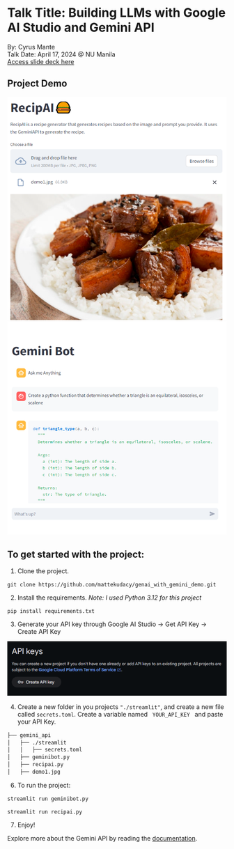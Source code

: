 # Talk Title: Building LLMs with Google AI Studio and Gemini API
By: Cyrus Mante
<br>
Talk Date: April 17, 2024 @ NU Manila 
<br>
[Access slide deck here](https://docs.google.com/presentation/d/1XdJiOpvkTRIT5wa1kVZ0TmFJS4LAVvdJe-RGrU6HWLI/edit?usp=sharing)
## Project Demo
<img src="img/demo1.PNG?raw=true" alt="Demo 1"/> <img src="img/demo2.PNG?raw=true" alt="Demo 2"/>
<br>
## To get started with the project:
1. Clone the project.
```
git clone https://github.com/mattekudacy/genai_with_gemini_demo.git
```
2. Install the requirements. <i> Note: I used Python 3.12 for this project </i>
```
pip install requirements.txt
```

3. Generate your API key through Google AI Studio -> Get API Key -> Create API Key
<img src="img/api.PNG?raw=true" alt="Demo 1"/>

4. Create a new folder in you projects <code>"./streamlit"</code>, and create a new file called <code>secrets.toml</code>. Create a variable named <code> YOUR_API_KEY </code> and paste your API Key.

```bash
├── gemini_api
│   ├── ./streamlit
│   │   ├── secrets.toml
│   ├── geminibot.py
│   ├── recipai.py
│   ├── demo1.jpg
```

6. To run the project:
```
streamlit run geminibot.py
```
```
streamlit run recipai.py
```

7. Enjoy!

Explore more about the Gemini API by reading the [documentation](https://ai.google.dev/docs).

